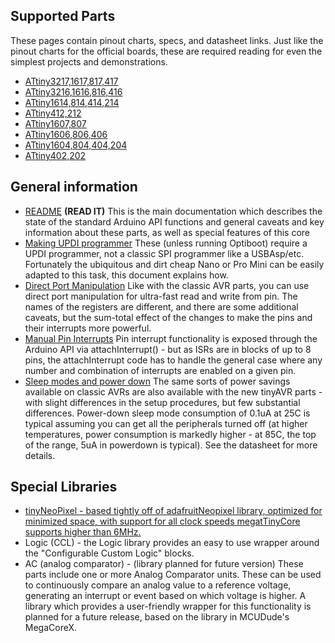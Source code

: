  ## Supported Parts
 These pages contain pinout charts, specs, and datasheet links. Just like the pinout charts for the official boards, these are required reading for even the simplest projects and demonstrations. 
 
* [ATtiny3217,1617,817,417](ATtiny_x17.md)
* [ATtiny3216,1616,816,416](ATtiny_x16.md)
* [ATtiny1614,814,414,214](ATtiny_x14.md)
* [ATtiny412,212](ATtiny_x12.md)
* [ATtiny1607,807](ATtiny_x07.md)
* [ATtiny1606,806,406](ATtiny_x06.md)
* [ATtiny1604,804,404,204](ATtiny_x04.md)
* [ATtiny402,202](ATtiny_x02.md)

## General information
* [README](../../README.md) **(READ IT)** This is the main documentation which describes the state of the standard Arduino API functions and general caveats and key information about these parts, as well as special features of this core
* [Making UPDI programmer](../../MakeUPDIProgrammer.md) These (unless running Optiboot) require a UPDI programmer, not a classic SPI programmer like a USBAsp/etc. Fortunately the ubiquitous and dirt cheap Nano or Pro Mini can be easily adapted to this task, this document explains how.
* [Direct Port Manipulation](DirectPortManipulation.md) Like with the classic AVR parts, you can use direct port manipulation for ultra-fast read and write from pin. The names of the registers are different, and there are some additional caveats, but the sum-total effect of the changes to make the pins and their interrupts more powerful.
* [Manual Pin Interrupts](PinInterrupts.md) Pin interrupt functionality is exposed through the Arduino API via attachInterrupt() - but as ISRs are in blocks of up to 8 pins, the attachInterrupt code has to handle the general case where any number and combination of interrupts are enabled on a given pin. 
* [Sleep modes and power down](PowerSave.md) The same sorts of power savings available on classic AVRs are also available with the new tinyAVR parts - with slight differences in the setup procedures, but few substantial differences. Power-down sleep mode consumption of 0.1uA at 25C is typical assuming you can get all the peripherals turned off (at higher temperatures, power consumption is markedly higher - at 85C, the top of the range, 5uA in powerdown is typical). See the datasheet for more details. 

## Special Libraries
* [tinyNeoPixel - based tightly off of adafruitNeopixel library, optimized for minimized space, with support for all clock speeds megatTinyCore supports higher than 6MHz.](tinyNeoPixel.md)
* Logic (CCL) - the Logic library provides an easy to use wrapper around the "Configurable Custom Logic" blocks. 
* AC (analog comparator) - (library planned for future version) These parts include one or more Analog Comparator units. These can be used to continuously compare an analog value to a reference voltage, generating an interrupt or event based on which voltage is higher. A library which provides a user-friendly wrapper for this functionality is planned for a future release, based on the library in MCUDude's MegaCoreX.
